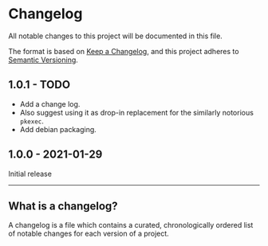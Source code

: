 Changelog
=========

All notable changes to this project will be documented in this file.

The format is based on [Keep a
Changelog](https://keepachangelog.com/en/1.0.0/), and this project
adheres to [Semantic Versioning](https://semver.org/spec/v2.0.0.html).

1.0.1 - TODO
------------

* Add a change log.
* Also suggest using it as drop-in replacement for the similarly
  notorious `pkexec`.
* Add debian packaging.

1.0.0 - 2021-01-29
------------------

Initial release

----

What is a changelog?
--------------------

A changelog is a file which contains a curated, chronologically
ordered list of notable changes for each version of a project.

